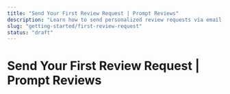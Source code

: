 ```yaml
---
title: "Send Your First Review Request | Prompt Reviews"
description: "Learn how to send personalized review requests via email, SMS, QR codes, and direct links using Prompt Reviews."
slug: "getting-started/first-review-request"
status: "draft"
---
```


# Send Your First Review Request | Prompt Reviews

